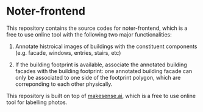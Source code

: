# Noter-frontend

This repository contains the source codes for noter-frontend, which is a free
to use online tool with the following two major functionalities:
1. Annotate histroical images of buildings with the constituent components (e.g.
facade, windows, entries, stairs, etc)

2. If the building footprint is available, associate the annotated building
facades with the building footprint: one annotated building facade can only be
associated to one side of the footprint polygon, which are correponding to each
other physically.

This repository is built on top of [makesense.ai][1], which is a free to use
online tool for labelling photos.

[1]: https://github.com/SkalskiP/make-sense
